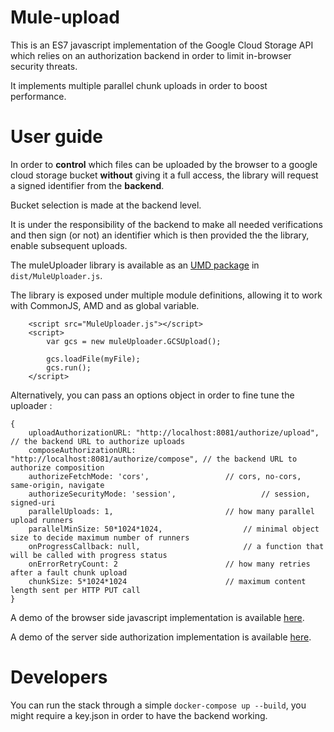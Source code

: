 Mule-upload
===========

This is an ES7 javascript implementation of the Google Cloud Storage API which relies on an authorization backend in order to limit in-browser security threats.

It implements multiple parallel chunk uploads in order to boost performance.

# User guide
In order to **control** which files can be uploaded by the browser to a google cloud storage bucket **without** giving it a full access, the library will request a signed identifier from the **backend**.

Bucket selection is made at the backend level.

It is under the responsibility of the backend to make all needed verifications and then sign (or not) an identifier which is then provided the the library, enable subsequent uploads.

The muleUploader library is available as an [UMD package](https://github.com/umdjs/umd) in `dist/MuleUploader.js`.

The library is exposed under multiple module definitions, allowing it to work with CommonJS, AMD and as global variable.

```
	<script src="MuleUploader.js"></script>
	<script>
		var gcs = new muleUploader.GCSUpload();

		gcs.loadFile(myFile);
		gcs.run();
	</script>
```

Alternatively, you can pass an options object in order to fine tune the uploader :
```
{
	uploadAuthorizationURL: "http://localhost:8081/authorize/upload",	// the backend URL to authorize uploads
	composeAuthorizationURL: "http://localhost:8081/authorize/compose",	// the backend URL to authorize composition
	authorizeFetchMode: 'cors',					// cors, no-cors, same-origin, navigate
	authorizeSecurityMode: 'session',					// session, signed-uri
	parallelUploads: 1,							// how many parallel upload runners
	parallelMinSize: 50*1024*1024,					// minimal object size to decide maximum number of runners
	onProgressCallback: null,						// a function that will be called with progress status
	onErrorRetryCount: 2						// how many retries after a fault chunk upload
	chunkSize: 5*1024*1024						// maximum content length sent per HTTP PUT call
}
```

A demo of the browser side javascript implementation is available [here](test/index.html).

A demo of the server side authorization implementation is available [here](backends/python/main.py).

# Developers
You can run the stack through a simple `docker-compose up --build`, you might require a key.json in order to have the backend working.
